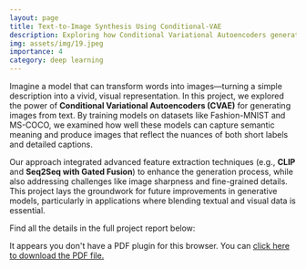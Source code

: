 ```yaml
---
layout: page
title: Text-to-Image Synthesis Using Conditional-VAE
description: Exploring how Conditional Variational Autoencoders generate images from textual descriptions.
img: assets/img/19.jpeg
importance: 4
category: deep learning
---
```


Imagine a model that can transform words into images—turning a simple description into a vivid, visual representation. In this project, we explored the power of **Conditional Variational Autoencoders (CVAE)** for generating images from text. By training models on datasets like Fashion-MNIST and MS-COCO, we examined how well these models can capture semantic meaning and produce images that reflect the nuances of both short labels and detailed captions. 

Our approach integrated advanced feature extraction techniques (e.g., **CLIP** and **Seq2Seq with Gated Fusion**) to enhance the generation process, while also addressing challenges like image sharpness and fine-grained details. This project lays the groundwork for future improvements in generative models, particularly in applications where blending textual and visual data is essential.

Find all the details in the full project report below:

<div class="row">
    <div class="col-sm mt-3 mt-md-0">
        <object data="/assets/pdf/cvae.pdf" type="application/pdf" width="100%" height="800px">
            <p>It appears you don't have a PDF plugin for this browser. You can <a href="/assets/pdf/cvae.pdf">click here to download the PDF file.</a></p>
        </object>
    </div>
</div>
